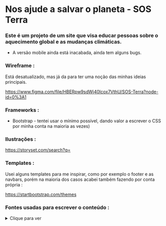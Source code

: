 # Nos ajude a salvar o planeta - SOS Terra

### Este é um projeto de um site que visa educar pessoas sobre o aquecimento global e as mudanças climáticas.

* A versão mobile ainda está inacabada, ainda tem alguns bugs.


### Wireframe : 

Está desatualizado, mas já da para ter uma noção das minhas ideias principais.

https://www.figma.com/file/HBERpw9sdWj40lcox7VthU/SOS-Terra?node-id=0%3A1

### Frameworks : 

* Bootstrap - tentei usar o mínimo possível, dando valor a escrever o CSS por minha conta na maioria as vezes)

### Ilustrações : 

https://storyset.com/search?q=

###  Templates : 

Usei alguns templates para me inspirar, como por exemplo o footer e as navbars, porém na maioria dos casos acabei também fazendo por conta própria :

https://startbootstrap.com/themes

### Fontes usadas para escrever o conteúdo :

<details>
  <summary>Clique para ver</summary>
  
https://www.todamateria.com.br/aquecimento-global/

https://pt.wikipedia.org/wiki/Aquecimento_global 

https://blog.waycarbon.com/2017/07/quais-as-suas-reais-consequencias-do-aquecimento-global/#:~:text=O%20aumento%20da%20temperatura%20da,eleva%C3%A7%C3%A3o%20do%20n%C3%ADvel%20dos%20oceanos.

 https://www.greenpeace.org/brasil/blog/ou-agimos-agora-ou-sera-tarde-demais/?utm_term=quais%20as%20consequ%C3%AAncias%20do%20aquecimento%20global&utm_campaign=%5BMAIO/20%5D+Mudan%C3%A7as+Clim%C3%A1ticas+(Estudantes)&utm_source=adwords&utm_medium=ppc&hsa_acc=7235609613&hsa_cam=10031418915&hsa_grp=102655853242&hsa_ad=436036276974&hsa_src=g&hsa_tgt=kwd-308681026239&hsa_kw=quais%20as%20consequ%C3%AAncias%20do%20aquecimento%20global&hsa_mt=b&hsa_net=adwords&hsa_ver=3
 
https://akatu.org.br/dia-do-meio-ambiente-7-atitudes-para-combater-o-aquecimento-global/

</details>

